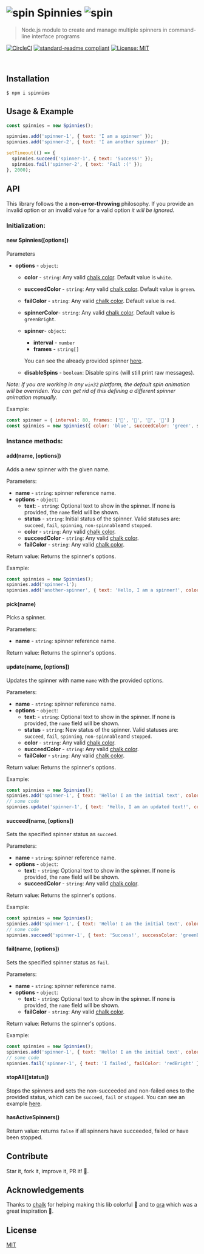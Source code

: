 # ![spin](https://i.ibb.co/4M0J13j/spin.png) Spinnies ![spin](https://i.ibb.co/4M0J13j/spin.png)
> Node.js module to create and manage multiple spinners in command-line interface programs

[![CircleCI](https://circleci.com/gh/jcarpanelli/spinnies.svg?style=shield)](https://circleci.com/gh/jcarpanelli/spinnies)
[![standard-readme compliant](https://img.shields.io/badge/readme%20style-standard-brightgreen.svg)](https://github.com/RichardLitt/standard-readme)
[![License: MIT](https://img.shields.io/badge/License-MIT-yellow.svg)](https://opensource.org/licenses/MIT)

<p align="center"> <br> <img src='https://s3.us-west-2.amazonaws.com/jcarpanelli/termtosvg_zb90005u.svg' title='' /> </p>


## Installation

```
$ npm i spinnies
```

## Usage & Example

```js
const spinnies = new Spinnies();

spinnies.add('spinner-1', { text: 'I am a spinner' });
spinnies.add('spinner-2', { text: 'I am another spinner' });

setTimeout(() => {
  spinnies.succeed('spinner-1', { text: 'Success!' });
  spinnies.fail('spinner-2', { text: 'Fail :(' });
}, 2000);
```

## API

This library follows the a **non-error-throwing** philosophy. If you provide an invalid option or an invalid value for a valid option *it will be ignored*.

### Initialization:

#### new Spinnies([options])

Parameters
- **options** - `object`:
  - **color** - `string`: Any valid [chalk color](https://github.com/chalk/chalk#colors). Default value is `white`.
  - **succeedColor** - `string`: Any valid [chalk color](https://github.com/chalk/chalk#colors). Default value is `green`.
  - **failColor** - `string`: Any valid [chalk color](https://github.com/chalk/chalk#colors). Default value is `red`.
  - **spinnerColor**- `string`: Any valid [chalk color](https://github.com/chalk/chalk#colors). Default value is `greenBright`.
  - **spinner**- `object`: 
    - **interval** - `number`
    - **frames** - `string[]`
    
    You can see the already provided spinner [here](https://github.com/jcarpanelli/spinnies/blob/master/spinners.json).
  - **disableSpins** - `boolean`: Disable spins (will still print raw messages).

*Note: If you are working in any `win32` platform, the default spin animation will be overriden. You can get rid of this defining a different spinner animation manually.*

Example: 

```js
const spinner = { interval: 80, frames: ['🍇', '🍈', '🍉', '🍋'] }
const spinnies = new Spinnies({ color: 'blue', succeedColor: 'green', spinner });
```

### Instance methods:

#### add(name, [options])

Adds a new spinner with the given name.

Parameters:
- **name** - `string`: spinner reference name.
- **options** - `object`:
  - **text**: - `string`: Optional text to show in the spinner. If none is provided, the `name` field will be shown.
  - **status** - `string`: Initial status of the spinner. Valid statuses are: `succeed`, `fail`, `spinning`, `non-spinnable`and `stopped`.
  - **color** - `string`: Any valid [chalk color](https://github.com/chalk/chalk#colors).
  - **succeedColor** - `string`: Any valid [chalk color](https://github.com/chalk/chalk#colors).
  - **failColor** - `string`: Any valid [chalk color](https://github.com/chalk/chalk#colors).

Return value: Returns the spinner's options.

Example:

```js
const spinnies = new Spinnies();
spinnies.add('spinner-1');
spinnies.add('another-spinner', { text: 'Hello, I am a spinner!', color: 'greenBright' });

```

#### pick(name)
Picks a spinner.

Parameters:
- **name** - `string`: spinner reference name.

Return value: Returns the spinner's options.

#### update(name, [options])

Updates the spinner with name `name` with the provided options.

Parameters:
- **name** - `string`: spinner reference name.
- **options** - `object`:
  - **text**: - `string`: Optional text to show in the spinner. If none is provided, the `name` field will be shown.
  - **status** - `string`: New status of the spinner. Valid statuses are: `succeed`, `fail`, `spinning`, `non-spinnable`and `stopped`.
  - **color** - `string`: Any valid [chalk color](https://github.com/chalk/chalk#colors).
  - **succeedColor** - `string`: Any valid [chalk color](https://github.com/chalk/chalk#colors).
  - **failColor** - `string`: Any valid [chalk color](https://github.com/chalk/chalk#colors).

Return value: Returns the spinner's options.

Example:

```js
const spinnies = new Spinnies();
spinnies.add('spinner-1', { text: 'Hello! I am the initial text', color: 'green' });
// some code
spinnies.update('spinner-1', { text: 'Hello, I am an updated text!', color: 'blue' });

```

#### succeed(name, [options])

Sets the specified spinner status as `succeed`.

Parameters:
- **name** - `string`: spinner reference name.
- **options** - `object`:
  - **text**: - `string`: Optional text to show in the spinner. If none is provided, the `name` field will be shown.
  - **succeedColor** - `string`: Any valid [chalk color](https://github.com/chalk/chalk#colors).

Return value: Returns the spinner's options.

Example: 

```js
const spinnies = new Spinnies();
spinnies.add('spinner-1', { text: 'Hello! I am the initial text', color: 'green' });
// some code
spinnies.succeed('spinner-1', { text: 'Success!', successColor: 'greenBright' });

```

#### fail(name, [options])

Sets the specified spinner status as `fail`.

Parameters:
- **name** - `string`: spinner reference name.
- **options** - `object`:
  - **text**: - `string`: Optional text to show in the spinner. If none is provided, the `name` field will be shown.
  - **failColor** - `string`: Any valid [chalk color](https://github.com/chalk/chalk#colors).

Return value: Returns the spinner's options.

Example:

```js
const spinnies = new Spinnies();
spinnies.add('spinner-1', { text: 'Hello! I am the initial text', color: 'green' });
// some code
spinnies.fail('spinner-1', { text: 'I failed', failColor: 'redBright' });

```

#### stopAll([status])

Stops the spinners and sets the non-succeeded and non-failed ones to the provided status, which can be `succeed`, `fail` or `stopped`. You can see an example [here](https://github.com/jcarpanelli/spinnies/blob/master/examples/demo-stop-all.js).

#### hasActiveSpinners()
Return value: returns `false` if all spinners have succeeded, failed or have been stopped.


## Contribute

Star it, fork it, improve it, PR it! :raised_hands:.


## Acknowledgements

Thanks to [chalk](https://github.com/chalk/chalk) for helping making this lib colorful :rainbow: and to [ora](https://github.com/sindresorhus/ora) which was a great inspiration :unicorn:.

## License

[MIT](https://github.com/jcarpanelli/spinnies/blob/master/LICENSE)
